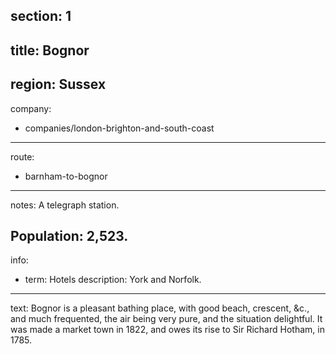 section: 1
----
title: Bognor
----
region: Sussex
----
company:
- companies/london-brighton-and-south-coast
----
route:
- barnham-to-bognor
----
notes: A telegraph station.

Population: 2,523.
----
info:
- term: Hotels
  description: York and Norfolk.
----
text: Bognor is a pleasant bathing place, with good beach, crescent, &c., and much frequented, the air being very pure, and the situation delightful. It was made a market town in 1822, and owes its rise to Sir Richard Hotham, in 1785.
